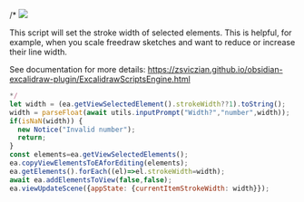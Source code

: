 /*
![](https://raw.githubusercontent.com/zsviczian/obsidian-excalidraw-plugin/master/images/scripts-stroke-width.jpg)

This script will set the stroke width of selected elements. This is helpful, for example, when you scale freedraw sketches and want to reduce or increase their line width.

See documentation for more details:
https://zsviczian.github.io/obsidian-excalidraw-plugin/ExcalidrawScriptsEngine.html

```javascript
*/
let width = (ea.getViewSelectedElement().strokeWidth??1).toString();
width = parseFloat(await utils.inputPrompt("Width?","number",width));
if(isNaN(width)) {
  new Notice("Invalid number");
  return;
}
const elements=ea.getViewSelectedElements();
ea.copyViewElementsToEAforEditing(elements);
ea.getElements().forEach((el)=>el.strokeWidth=width);
await ea.addElementsToView(false,false);
ea.viewUpdateScene({appState: {currentItemStrokeWidth: width}});
